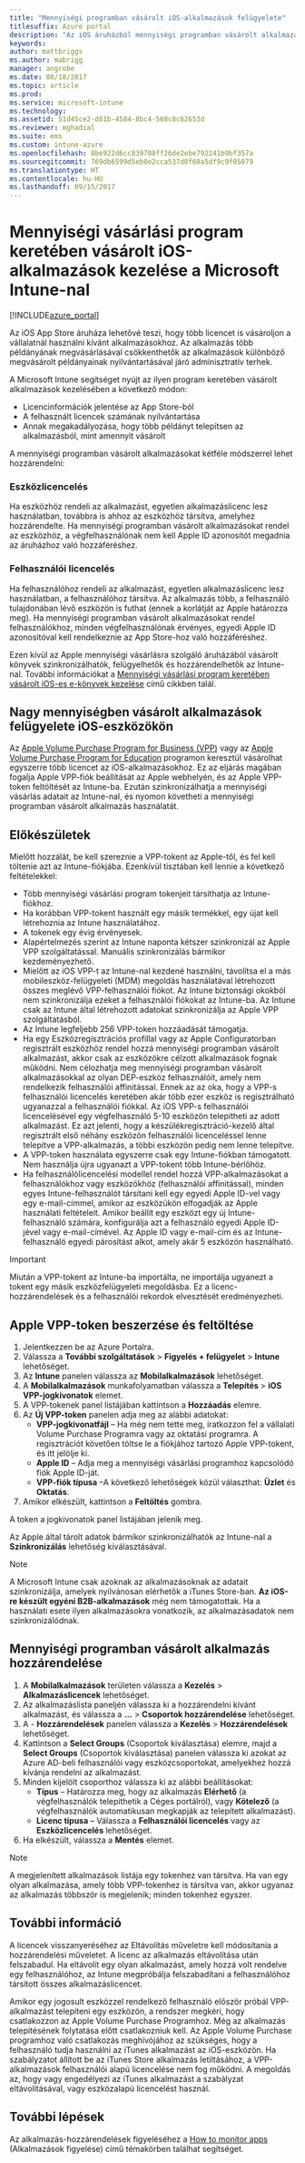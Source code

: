```yaml
---
title: "Mennyiségi programban vásárolt iOS-alkalmazások felügyelete"
titlesuffix: Azure portal
description: "Az iOS áruházból mennyiségi programban vásárolt alkalmazások szinkronizálása az Intune-nal, majd használatuk felügyelete és nyomon követése."
keywords: 
author: mattbriggs
ms.author: mabrigg
manager: angrobe
ms.date: 08/18/2017
ms.topic: article
ms.prod: 
ms.service: microsoft-intune
ms.technology: 
ms.assetid: 51d45ce2-d81b-4584-8bc4-568c8c62653d
ms.reviewer: mghadial
ms.suite: ems
ms.custom: intune-azure
ms.openlocfilehash: 8be922d6cc839708ff26de2ebe792241b9bf357a
ms.sourcegitcommit: 769db6599d5eb0e2cca537d0f60a5df9c9f05079
ms.translationtype: HT
ms.contentlocale: hu-HU
ms.lasthandoff: 09/15/2017
---
```

# <a name="how-to-manage-ios-apps-you-purchased-through-a-volume-purchase-program-with-microsoft-intune"></a>Mennyiségi vásárlási program keretében vásárolt iOS-alkalmazások kezelése a Microsoft Intune-nal


[!INCLUDE[azure_portal](./includes/azure_portal.md)]

Az iOS App Store áruháza lehetővé teszi, hogy több licencet is vásároljon a vállalatnál használni kívánt alkalmazásokhoz. Az alkalmazás több példányának megvásárlásával csökkenthetők az alkalmazások különböző megvásárolt példányainak nyilvántartásával járó adminisztratív terhek.

A Microsoft Intune segítséget nyújt az ilyen program keretében vásárolt alkalmazások kezelésében a következő módon:

- Licencinformációk jelentése az App Store-ból
- A felhasznált licencek számának nyilvántartása
- Annak megakadályozása, hogy több példányt telepítsen az alkalmazásból, mint amennyit vásárolt

A mennyiségi programban vásárolt alkalmazásokat kétféle módszerrel lehet hozzárendelni:

### <a name="device-licensing"></a>Eszközlicencelés

Ha eszközhöz rendeli az alkalmazást, egyetlen alkalmazáslicenc lesz használatban, továbbra is ahhoz az eszközhöz társítva, amelyhez hozzárendelte.
Ha mennyiségi programban vásárolt alkalmazásokat rendel az eszközhöz, a végfelhasználónak nem kell Apple ID azonosítót megadnia az áruházhoz való hozzáféréshez. 



### <a name="user-licensing"></a>Felhasználói licencelés

Ha felhasználóhoz rendeli az alkalmazást, egyetlen alkalmazáslicenc lesz használatban, a felhasználóhoz társítva. Az alkalmazás több, a felhasználó tulajdonában lévő eszközön is futhat (ennek a korlátját az Apple határozza meg).
Ha mennyiségi programban vásárolt alkalmazásokat rendel felhasználókhoz, minden végfelhasználónak érvényes, egyedi Apple ID azonosítóval kell rendelkeznie az App Store-hoz való hozzáféréshez.


Ezen kívül az Apple mennyiségi vásárlásra szolgáló áruházából vásárolt könyvek szinkronizálhatók, felügyelhetők és hozzárendelhetők az Intune-nal. További információkat a [Mennyiségi vásárlási program keretében vásárolt iOS-es e-könyvek kezelése](vpp-ebooks-ios.md) című cikkben talál.


## <a name="manage-volume-purchased-apps-for-ios-devices"></a>Nagy mennyiségben vásárolt alkalmazások felügyelete iOS-eszközökön
Az [Apple Volume Purchase Program for Business (VPP)](http://www.apple.com/business/vpp/) vagy az [Apple Volume Purchase Program for Education](http://volume.itunes.apple.com/us/store) programon keresztül vásárolhat egyszerre több licencet az iOS-alkalmazásokhoz. Ez az eljárás magában fogalja Apple VPP-fiók beállítását az Apple webhelyén, és az Apple VPP-token feltöltését az Intune-ba.  Ezután szinkronizálhatja a mennyiségi vásárlás adatait az Intune-nal, és nyomon követheti a mennyiségi programban vásárolt alkalmazás használatát.

## <a name="before-you-start"></a>Előkészületek
Mielőtt hozzálát, be kell szereznie a VPP-tokent az Apple-től, és fel kell töltenie azt az Intune-fiókjába. Ezenkívül tisztában kell lennie a következő feltételekkel:

* Több mennyiségi vásárlási program tokenjeit társíthatja az Intune-fiókhoz.
* Ha korábban VPP-tokent használt egy másik termékkel, egy újat kell létrehoznia az Intune használatához.
* A tokenek egy évig érvényesek.
* Alapértelmezés szerint az Intune naponta kétszer szinkronizál az Apple VPP szolgáltatással. Manuális szinkronizálás bármikor kezdeményezhető.
* Mielőtt az iOS VPP-t az Intune-nal kezdené használni, távolítsa el a más mobileszköz-felügyeleti (MDM) megoldás használatával létrehozott összes meglévő VPP-felhasználói fiókot. Az Intune biztonsági okokból nem szinkronizálja ezeket a felhasználói fiókokat az Intune-ba. Az Intune csak az Intune által létrehozott adatokat szinkronizálja az Apple VPP szolgáltatásból.
* Az Intune legfeljebb 256 VPP-token hozzáadását támogatja.
* Ha egy Eszközregisztrációs profillal vagy az Apple Configuratorban regisztrált eszközhöz rendel hozzá mennyiségi programban vásárolt alkalmazást, akkor csak az eszközökre célzott alkalmazások fognak működni. Nem célozhatja meg mennyiségi programban vásárolt alkalmazásokkal az olyan DEP-eszköz felhasználóit, amely nem rendelkezik felhasználói affinitással.
Ennek az az oka, hogy a VPP-s felhasználói licencelés keretében akár több ezer eszköz is regisztrálható ugyanazzal a felhasználói fiókkal. Az iOS VPP-s felhasználói licencelésével egy végfelhasználó 5-10 eszközön telepítheti az adott alkalmazást.
Ez azt jelenti, hogy a készülékregisztráció-kezelő által regisztrált első néhány eszközön felhasználói licenceléssel lenne telepítve a VPP-alkalmazás, a többi eszközön pedig nem lenne telepítve.
* A VPP-token használata egyszerre csak egy Intune-fiókban támogatott. Nem használja újra ugyanazt a VPP-tokent több Intune-bérlőhöz.
* Ha felhasználólicencelési modellel rendel hozzá VPP-alkalmazásokat a felhasználókhoz vagy eszközökhöz (felhasználói affinitással), minden egyes Intune-felhasználót társítani kell egy egyedi Apple ID-vel vagy egy e-mail-címmel, amikor az eszközükön elfogadják az Apple használati feltételeit.
Amikor beállít egy eszközt egy új Intune-felhasználó számára, konfigurálja azt a felhasználó egyedi Apple ID-jével vagy e-mail-címével. Az Apple ID vagy e-mail-cím és az Intune-felhasználó egyedi párosítást alkot, amely akár 5 eszközön használható.

>[!IMPORTANT]
>Miután a VPP-tokent az Intune-ba importálta, ne importálja ugyanezt a tokent egy másik eszközfelügyeleti megoldásba. Ez a licenc-hozzárendelések és a felhasználói rekordok elvesztését eredményezheti.

## <a name="to-get-and-upload-an-apple-vpp-token"></a>Apple VPP-token beszerzése és feltöltése

1. Jelentkezzen be az Azure Portalra.
2. Válassza a **További szolgáltatások** > **Figyelés + felügyelet** > **Intune** lehetőséget.
3. Az **Intune** panelen válassza az **Mobilalkalmazások** lehetőséget.
1.  A **Mobilalkalmazások** munkafolyamatban válassza a **Telepítés** > **iOS VPP-jogkivonatok** elemet.
2.  A VPP-tokenek panel listájában kattintson a **Hozzáadás** elemre.
3.  Az **Új VPP-token** panelen adja meg az alábbi adatokat:
    - **VPP-jogkivonatfájl** – Ha még nem tette meg, iratkozzon fel a vállalati Volume Purchase Programra vagy az oktatási programra. A regisztrációt követően töltse le a fiókjához tartozó Apple VPP-tokent, és itt jelölje ki.
    - **Apple ID** – Adja meg a mennyiségi vásárlási programhoz kapcsolódó fiók Apple ID-ját.
    - **VPP-fiók típusa** –A következő lehetőségek közül választhat: **Üzlet** és **Oktatás**.
4. Amikor elkészült, kattintson a **Feltöltés** gombra.

A token a jogkivonatok panel listájában jelenik meg.


Az Apple által tárolt adatok bármikor szinkronizálhatók az Intune-nal a **Szinkronizálás** lehetőség kiválasztásával.

> [!NOTE]
> A Microsoft Intune csak azoknak az alkalmazásoknak az adatait szinkronizálja, amelyek nyilvánosan elérhetők a iTunes Store-ban. **Az iOS-re készült egyéni B2B-alkalmazások** még nem támogatottak. Ha a használati esete ilyen alkalmazásokra vonatkozik, az alkalmazásadatok nem szinkronizálódnak.

## <a name="to-assign-a-volume-purchased-app"></a>Mennyiségi programban vásárolt alkalmazás hozzárendelése

1.  A **Mobilalkalmazások** területen válassza a **Kezelés** > **Alkalmazáslicencek** lehetőséget.
2.  Az alkalmazáslista paneljén válassza ki a hozzárendelni kívánt alkalmazást, és válassza a **...** > **Csoportok hozzárendelése** lehetőséget.
3.  A *<app name>* - **Hozzárendelések** panelen válassza a **Kezelés** > **Hozzárendelések** lehetőséget.
4.  Kattintson a **Select Groups** (Csoportok kiválasztása) elemre, majd a **Select Groups** (Csoportok kiválasztása) panelen válassza ki azokat az Azure AD-beli felhasználói vagy eszközcsoportokat, amelyekhez hozzá kívánja rendelni az alkalmazást.
5.  Minden kijelölt csoporthoz válassza ki az alábbi beállításokat:
    - **Típus** – Határozza meg, hogy az alkalmazás **Elérhető** (a végfelhasználók telepíthetik a Céges portálról), vagy **Kötelező** (a végfelhasználók automatikusan megkapják az telepített alkalmazást).
    - **Licenc típusa** – Válassza a **Felhasználói licencelés** vagy az **Eszközlicencelés** lehetőséget.
6.  Ha elkészült, válassza a **Mentés** elemet.


>[!NOTE]
>A megjelenített alkalmazások listája egy tokenhez van társítva. Ha van egy olyan alkalmazása, amely több VPP-tokenhez is társítva van, akkor ugyanaz az alkalmazás többször is megjelenik; minden tokenhez egyszer.

## <a name="further-information"></a>További információ

A licencek visszanyeréséhez az Eltávolítás műveletre kell módosítania a hozzárendelési műveletet. A licenc az alkalmazás eltávolítása után felszabadul. Ha eltávolít egy olyan alkalmazást, amely hozzá volt rendelve egy felhasználóhoz, az Intune megpróbálja felszabadítani a felhasználóhoz társított összes alkalmazáslicencet.

Amikor egy jogosult eszközzel rendelkező felhasználó először próbál VPP-alkalmazást telepíteni egy eszközön, a rendszer megkéri, hogy csatlakozzon az Apple Volume Purchase Programhoz. Még az alkalmazás telepítésének folytatása előtt csatlakozniuk kell. Az Apple Volume Purchase programhoz való csatlakozás meghívójához az szükséges, hogy a felhasználó tudja használni az iTunes alkalmazást az iOS-eszközön. Ha szabályzatot állított be az iTunes Store alkalmazás letiltásához, a VPP-alkalmazások felhasználói alapú licencelése nem fog működni. A megoldás az, hogy vagy engedélyezi az iTunes alkalmazást a szabályzat eltávolításával, vagy eszközalapú licencelést használ.



## <a name="next-steps"></a>További lépések

Az alkalmazás-hozzárendelések figyeléséhez a [How to monitor apps](apps-monitor.md) (Alkalmazások figyelése) című témakörben találhat segítséget.